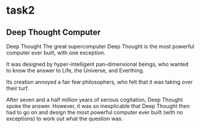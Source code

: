 # task2

## Deep Thought Computer

Deep Thought
The great supercomputer Deep Thought is the most powerful computer ever built, with one exception.

It was designed by hyper-intelligent pan-dimensional beings, who wanted to know the answer to Life, the Universe, and Everthing.

Its creation annoyed a fair few philosophers, who felt that it was taking over their turf.

After seven and a half million years of serious cogitation, Deep Thought spoke the answer. However, it was so inexplicable that Deep Thought then had to go on and design the most powerful computer ever built (with no exceptions) to work out what the question was.
